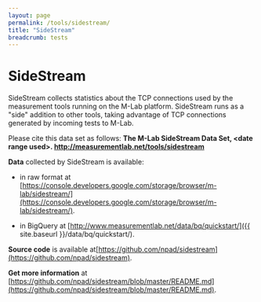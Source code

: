 ```yaml
---
layout: page
permalink: /tools/sidestream/
title: "SideStream"
breadcrumb: tests
---
```


# SideStream

SideStream collects statistics about the TCP connections used by the measurement tools running on the M-Lab platform. SideStream runs as a "side" addition to other tools, taking advantage of TCP connections generated by incoming tests to M-Lab.

Please cite this data set as follows: **The M-Lab SideStream Data Set, &lt;date range used&gt;. http://measurementlab.net/tools/sidestream**

**Data** collected by SideStream is available:

* in raw format at [https://console.developers.google.com/storage/browser/m-lab/sidestream/](https://console.developers.google.com/storage/browser/m-lab/sidestream/).

* in BigQuery at [http://www.measurementlab.net/data/bq/quickstart/]({{ site.baseurl }}/data/bq/quickstart/).

**Source code** is available at[https://github.com/npad/sidestream](https://github.com/npad/sidestream).

**Get more information** at [https://github.com/npad/sidestream/blob/master/README.md](https://github.com/npad/sidestream/blob/master/README.md).